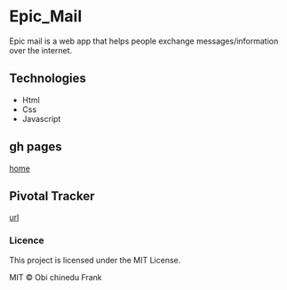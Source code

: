 # Epic_Mail

Epic mail is a web app that helps people exchange
messages/information over the internet.

## Technologies
 - Html
 - Css
 - Javascript

## gh pages
[home](https://frankchinedu.github.io/Epic_Mail/UI/index.html)


## Pivotal Tracker
  [url](https://www.pivotaltracker.com/n/projects/2315126)

### Licence
This project is licensed under the MIT License.

MIT © Obi chinedu Frank